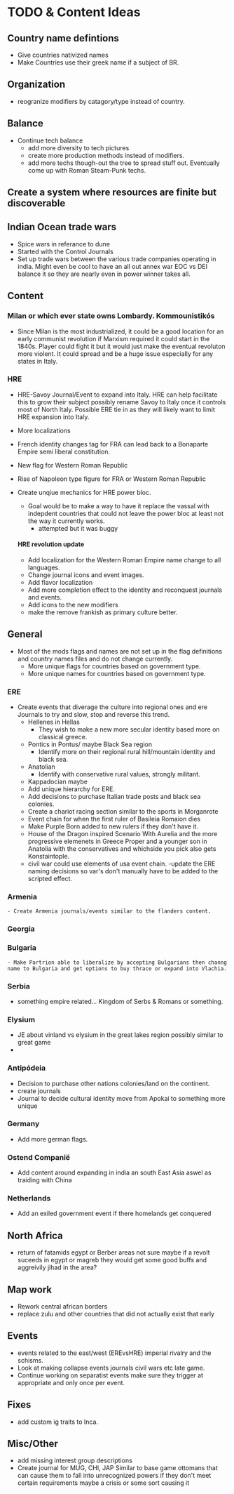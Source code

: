 # TODO & Content Ideas

## Country name defintions
- Give countries nativized names
- Make Countries use their greek name if a subject of BR. 

## Organization
- reogranize modifiers by catagory/type instead of country. 

## Balance
- Continue tech balance
	- add more diversity to tech pictures
	- create more production methods instead of modifiers.
	- add more techs though-out the tree to spread stuff out. Eventually come up with Roman Steam-Punk techs.

## Create a system where resources are finite but discoverable

## Indian Ocean trade wars
- Spice wars in referance to dune 
- Started with the Control Journals
- Set up trade wars between the various trade companies operating in india. Might even be cool to have an all out annex war EOC vs DEI balance it so they are nearly even in power winner takes all. 

## Content

### Milan or which ever state owns Lombardy. Kommounistikós
- Since Milan is the most industrialized, it could be a good location for an early communist revolution if Marxism required it could start in the 1840s. Player could fight it but it would just make the eventual revoluton more violent. It could spread and be a huge issue especially for any states in Italy.

### HRE
- HRE-Savoy Journal/Event to expand into Italy. HRE can help facilitate this to grow their subject possibly rename Savoy to Italy once it controls most of North Italy. Possible ERE tie in as they will likely want to limit HRE expansion into Italy.
- More localizations
- French identity changes tag for FRA can lead back to a Bonaparte Empire semi liberal constitution. 
- New flag for Western Roman Republic
- Rise of Napoleon type figure for FRA or Western Roman Republic

- Create unqiue mechanics for HRE power bloc.
	- Goal would be to make a way to have it replace the vassal with indepdent countries that could not leave the power bloc at least not the way it currently works.
		- attempted but it was buggy
	#### HRE revolution update
	- Add localization for the Western Roman Empire name change to all languages.
	- Change journal icons and event images.
	- Add flavor localization
	- Add more completion effect to the identity and reconquest journals and events.
	- Add icons to the new modifiers
	- make the remove frankish as primary culture better.

## General
- Most of the mods flags and names are not set up in the flag definitions and country names files and do not change currently.
	- More unique flags for countries based on government type.
	- More unique names for countries based on government type.

### ERE
- Create events that diverage the culture into regional ones and ere Journals to try and slow, stop and reverse this trend.
	- Hellenes in Hellas
		- They wish to make a new more secular identity based more on classical greece.
	- Pontics in Pontus/ maybe Black Sea region
		- Identify more on their regional rural hill/mountain identity and black sea.
	- Anatolian
		- Identify with conservative rural values, strongly militant.
	- Kappadocian maybe
	- Add unique hierarchy for ERE. 
	- Add decisions to purchase Italian trade posts and black sea colonies.
	- Create a chariot racing section similar to the sports in Morganrote
	- Event chain for when the first ruler of Basileia Romaion dies
	- Make Purple Born added to new rulers if they don't have it.
	- House of the Dragon inspired Scenario With Aurelia and the more progressive elemenets in Greece Proper and a younger son in Anatolia with the conservatives and whichside you pick also gets Konstaintople. 
	- civil war could use elements of usa event chain.
	-update the ERE naming decisions so var's don't manually have to be added to the scripted effect.

### Armenia
	- Create Armenia journals/events similar to the flanders content.

### Georgia

### Bulgaria
	- Make Partrion able to liberalize by accepting Bulgarians then channg name to Bulgaria and get options to buy thrace or expand into Vlachia.

### Serbia
- something empire related... Kingdom of Serbs & Romans or something.


### Elysium
- JE about vinland vs elysium in the great lakes region possibly similar to great game
-
	
### Antipódeia
- Decision to purchase other nations colonies/land on the continent. 
- create journals
- Journal to decide cultural identity move from Apokai to something more unique
	
### Germany
- Add more german flags.
	
### Ostend Companië
- Add content around expanding in india an south East Asia aswel as traiding with China

### Netherlands
- Add an exiled government event if there homelands get conquered

## North Africa
- return of fatamids egypt or Berber areas not sure maybe if a revolt suceeds in egypt or magreb they would get some good buffs and aggreivily jihad in the area?

## Map work
- Rework central african borders
- replace zulu and other countries that did not actually exist that early
		
## Events
- events related to the east/west (EREvsHRE) imperial rivalry and the schisms.
- Look at making collapse events journals civil wars etc late game. 
- Continue working on separatist events make sure they trigger at appropriate and only once per event. 

## Fixes
- add custom ig traits to Inca. 

## Misc/Other
- add missing interest group descriptions
- Create journal for MUG, CHI, JAP Similar to base game ottomans that can cause them to fall into unrecognized powers if they don't meet certain requirements maybe a crisis or some sort causing it
	


